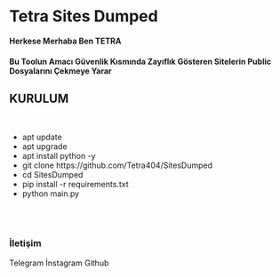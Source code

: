 <h1>Tetra Sites Dumped </h1>

<b>Herkese Merhaba Ben TETRA</b>

<h4>Bu Toolun Amacı Güvenlik Kısmında Zayıflık Gösteren Sitelerin Public Dosyalarını Çekmeye Yarar</h4>

<h2> KURULUM</h2>
<br>
<ul>
    <li>apt update </li>
    <li> apt upgrade </li>
    <li>apt install python -y </li> 
    <li> git clone https://github.com/Tetra404/SitesDumped </li>
    <li> cd SitesDumped </li>
    <li> pip install -r requirements.txt </li>
    <li> python main.py </li>
</ul>

<br>
<br>

<h3> İletişim </h3>

<a herf="https://t.me/Tetra404"> Telegram </a>
<a herf="https://instagram.com/thedevemir">İnstagram</a>
<a herf="https://github.com/Tetra404"> Github</a>